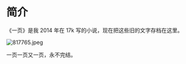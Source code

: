 # 简介

<note>
    <p>
        《一页》是我 2014 年在 17k 写的小说，现在把这些旧的文字存档在这里。
    </p>
</note>

![817765.jpeg](00.jpeg)

一页一页又一页，永不完结。

